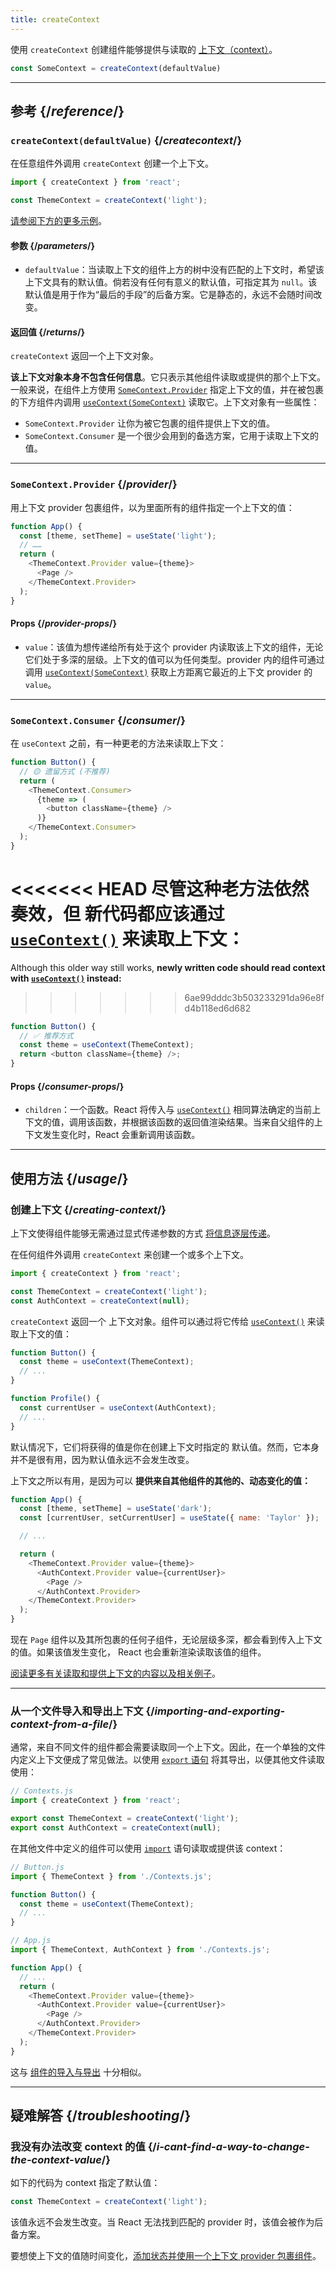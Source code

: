 ```yaml
---
title: createContext
---
```


<Intro>

使用 `createContext` 创建组件能够提供与读取的 [上下文（context）](/learn/passing-data-deeply-with-context)。

```js
const SomeContext = createContext(defaultValue)
```

</Intro>

<InlineToc />

---

## 参考 {/*reference*/}

### `createContext(defaultValue)` {/*createcontext*/}

在任意组件外调用 `createContext` 创建一个上下文。

```js
import { createContext } from 'react';

const ThemeContext = createContext('light');
```

[请参阅下方的更多示例](#usage)。

#### 参数 {/*parameters*/}

* `defaultValue`：当读取上下文的组件上方的树中没有匹配的上下文时，希望该上下文具有的默认值。倘若没有任何有意义的默认值，可指定其为 `null`。该默认值是用于作为“最后的手段”的后备方案。它是静态的，永远不会随时间改变。

#### 返回值 {/*returns*/}

`createContext` 返回一个上下文对象。

**该上下文对象本身不包含任何信息**。它只表示其他组件读取或提供的那个上下文。一般来说，在组件上方使用 [`SomeContext.Provider`](#provider) 指定上下文的值，并在被包裹的下方组件内调用 [`useContext(SomeContext)`](/reference/react/useContext) 读取它。上下文对象有一些属性：

* `SomeContext.Provider` 让你为被它包裹的组件提供上下文的值。
* `SomeContext.Consumer` 是一个很少会用到的备选方案，它用于读取上下文的值。

---

### `SomeContext.Provider` {/*provider*/}

用上下文 provider 包裹组件，以为里面所有的组件指定一个上下文的值：

```js
function App() {
  const [theme, setTheme] = useState('light');
  // ……
  return (
    <ThemeContext.Provider value={theme}>
      <Page />
    </ThemeContext.Provider>
  );
}
```

#### Props {/*provider-props*/}

* `value`：该值为想传递给所有处于这个 provider 内读取该上下文的组件，无论它们处于多深的层级。上下文的值可以为任何类型。provider 内的组件可通过调用 [`useContext(SomeContext)`](/reference/react/useContext) 获取上方距离它最近的上下文 provider 的 `value`。

---

### `SomeContext.Consumer` {/*consumer*/}

在 `useContext` 之前，有一种更老的方法来读取上下文：

```js
function Button() {
  // 🟡 遗留方式 (不推荐)
  return (
    <ThemeContext.Consumer>
      {theme => (
        <button className={theme} />
      )}
    </ThemeContext.Consumer>
  );
}
```

<<<<<<< HEAD
尽管这种老方法依然奏效，但 **新代码都应该通过 [`useContext()`](/reference/react/useContext) 来读取上下文**：
=======
Although this older way still works, **newly written code should read context with [`useContext()`](/reference/react/useContext) instead:**
>>>>>>> 6ae99dddc3b503233291da96e8fd4b118ed6d682

```js
function Button() {
  // ✅ 推荐方式
  const theme = useContext(ThemeContext);
  return <button className={theme} />;
}
```

#### Props {/*consumer-props*/}

* `children`：一个函数。React 将传入与 [`useContext()`](/reference/react/useContext) 相同算法确定的当前上下文的值，调用该函数，并根据该函数的返回值渲染结果。当来自父组件的上下文发生变化时，React 会重新调用该函数。

---

## 使用方法 {/*usage*/}

### 创建上下文 {/*creating-context*/}

上下文使得组件能够无需通过显式传递参数的方式 [将信息逐层传递](/learn/passing-data-deeply-with-context)。

在任何组件外调用 `createContext` 来创建一个或多个上下文。

```js [[1, 3, "ThemeContext"], [1, 4, "AuthContext"], [3, 3, "'light'"], [3, 4, "null"]]
import { createContext } from 'react';

const ThemeContext = createContext('light');
const AuthContext = createContext(null);
```

`createContext` 返回一个 <CodeStep step={1}>上下文对象</CodeStep>。组件可以通过将它传给 [`useContext()`](/reference/react/useContext) 来读取上下文的值：

```js [[1, 2, "ThemeContext"], [1, 7, "AuthContext"]]
function Button() {
  const theme = useContext(ThemeContext);
  // ...
}

function Profile() {
  const currentUser = useContext(AuthContext);
  // ...
}
```

默认情况下，它们将获得的值是你在创建上下文时指定的 <CodeStep step={3}>默认值</CodeStep>。然而，它本身并不是很有用，因为默认值永远不会发生改变。

上下文之所以有用，是因为可以 **提供来自其他组件的其他的、动态变化的值：**

```js {8-9,11-12}
function App() {
  const [theme, setTheme] = useState('dark');
  const [currentUser, setCurrentUser] = useState({ name: 'Taylor' });

  // ...

  return (
    <ThemeContext.Provider value={theme}>
      <AuthContext.Provider value={currentUser}>
        <Page />
      </AuthContext.Provider>
    </ThemeContext.Provider>
  );
}
```

现在 `Page` 组件以及其所包裹的任何子组件，无论层级多深，都会看到传入上下文的值。如果该值发生变化， React 也会重新渲染读取该值的组件。

[阅读更多有关读取和提供上下文的内容以及相关例子](/reference/react/useContext)。

---

### 从一个文件导入和导出上下文 {/*importing-and-exporting-context-from-a-file*/}

通常，来自不同文件的组件都会需要读取同一个上下文。因此，在一个单独的文件内定义上下文便成了常见做法。以使用 [`export` 语句](https://developer.mozilla.org/zh-CN/docs/web/javascript/reference/statements/export) 将其导出，以便其他文件读取使用：

```js {4-5}
// Contexts.js
import { createContext } from 'react';

export const ThemeContext = createContext('light');
export const AuthContext = createContext(null);
```

在其他文件中定义的组件可以使用 [`import`](https://developer.mozilla.org/zh-CN/docs/web/javascript/reference/statements/import) 语句读取或提供该 context：

```js {2}
// Button.js
import { ThemeContext } from './Contexts.js';

function Button() {
  const theme = useContext(ThemeContext);
  // ...
}
```

```js {2}
// App.js
import { ThemeContext, AuthContext } from './Contexts.js';

function App() {
  // ...
  return (
    <ThemeContext.Provider value={theme}>
      <AuthContext.Provider value={currentUser}>
        <Page />
      </AuthContext.Provider>
    </ThemeContext.Provider>
  );
}
```

这与 [组件的导入与导出](/learn/importing-and-exporting-components) 十分相似。

---

## 疑难解答 {/*troubleshooting*/}

### 我没有办法改变 context 的值 {/*i-cant-find-a-way-to-change-the-context-value*/}


如下的代码为 context 指定了默认值：

```js
const ThemeContext = createContext('light');
```

该值永远不会发生改变。当 React 无法找到匹配的 provider 时，该值会被作为后备方案。

要想使上下文的值随时间变化，[添加状态并使用一个上下文 provider 包裹组件](/reference/react/useContext#updating-data-passed-via-context)。


